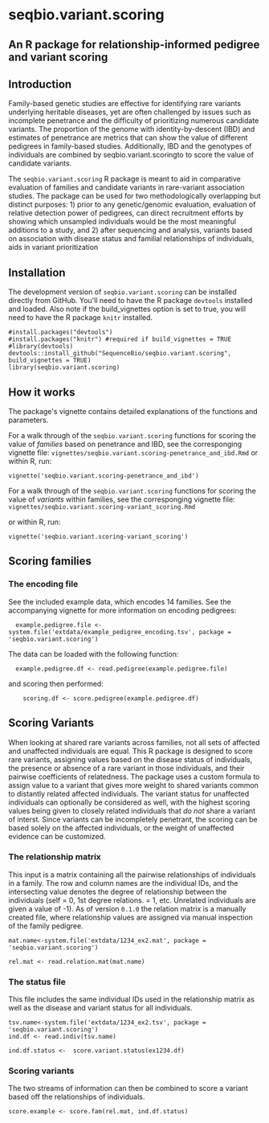 # seqbio.variant.scoring
## An R package for relationship-informed pedigree and variant scoring


## Introduction

Family-based genetic studies are effective for identifying rare variants underlying heritable diseases, yet are often challenged by issues such as incomplete penetrance and the difficulty of prioritizing numerous candidate variants. The proportion of the genome with identity-by-descent (IBD) and estimates of penetrance are metrics that can show the value of different pedigrees in family-based studies. Additionally, IBD and the genotypes of individuals are combined by seqbio.variant.scoringto to score the value of candidate variants.

The `seqbio.variant.scoring` R package is meant to aid in comparative evaluation of families and candidate variants in rare-variant association studies. The package can be used for two methodologically overlapping but distinct purposes: 1) prior to any genetic/genomic evaluation, evaluation of relative detection power of pedigrees, can direct recruitment efforts by showing which unsampled individuals would be the most meaningful additions to a study, and 2) after sequencing and analysis,  variants based on association with disease status and familial  relationships of individuals, aids in variant prioritization


## Installation

The development version of `seqbio.variant.scoring` can be installed directly from GitHub. You'll need to have the R package `devtools` installed and loaded. Also note if the build_vignettes option is set to true, you will need to have the R package `knitr` installed.

```
#install.packages("devtools")
#install.packages("knitr") #required if build_vignettes = TRUE
#library(devtools) 
devtools::install_github("SequenceBio/seqbio.variant.scoring", build_vignettes = TRUE)
library(seqbio.variant.scoring)
```

## How it works

The package's vignette contains detailed explanations of the functions and parameters.

For a walk through of the `seqbio.variant.scoring` functions for scoring the value of *families* based on penetrance and IBD, see the corresponging vignette file: 
`vignettes/seqbio.variant.scoring-penetrance_and_ibd.Rmd`
or within R, run:
```
vignette('seqbio.variant.scoring-penetrance_and_ibd')
```

For a walk through of the `seqbio.variant.scoring` functions for scoring the value of *variants* within families, see the corresponging vignette file: 
`vignettes/seqbio.variant.scoring-variant_scoring.Rmd`

or within R, run:
```
vignette('seqbio.variant.scoring-variant_scoring')
```

## Scoring families

### The encoding file

See the included example data, which encodes 14 families. See the accompanying vignette for more information on encoding pedigrees:
```
  example.pedigree.file <-system.file('extdata/example_pedigree_encoding.tsv', package = 'seqbio.variant.scoring')
```
The data can be loaded with the following function:
```
  example.pedigree.df <- read.pedigree(example.pedigree.file)
```
and scoring then performed:
```
    scoring.df <- score.pedigree(example.pedigree.df)
```

## Scoring Variants

When looking at shared rare variants across families, not all sets of affected and unaffected individuals are equal. This R package is designed to score rare variants, assigning values based on the disease status of individuals, the presence or absence of a rare variant in those individuals, and their pairwise coefficients of relatedness. The package uses a custom formula to assign value to a variant that gives more weight to shared variants common to distantly related affected individuals. The variant status for unaffected individuals can optionally be considered as well, with the highest scoring values being given to closely related individuals that *do not* share a variant of interst. Since variants can be incompletely penetrant, the scoring can be based solely on the affected individuals, or the weight of unaffected evidence can be customized.


### The relationship matrix

This input is a matrix containing all the pairwise relationships of individuals in a family. The row and column names are the individual IDs, and the intersecting value denotes the degree of relationship between the individuals (self = 0, 1st degree relations. = 1, etc. Unrelated individuals are given a value of -1). As of version `0.1.0` the relation matrix is a manually created file, where relationship values are assigned via manual inspection of the family pedigree.

```
mat.name<-system.file('extdata/1234_ex2.mat', package = 'seqbio.variant.scoring')

rel.mat <- read.relation.mat(mat.name)
```

### The status file

This file includes the same individual IDs used in the relationship matrix as well as the disease and variant status for all individuals.

```
tsv.name<-system.file('extdata/1234_ex2.tsv', package = 'seqbio.variant.scoring')
ind.df <- read.indiv(tsv.name)

ind.df.status <-  score.variant.status(ex1234.df)

```

### Scoring variants
The two streams of information can then be combined to score a variant based off the relationships of individuals.

```
score.example <- score.fam(rel.mat, ind.df.status)
```